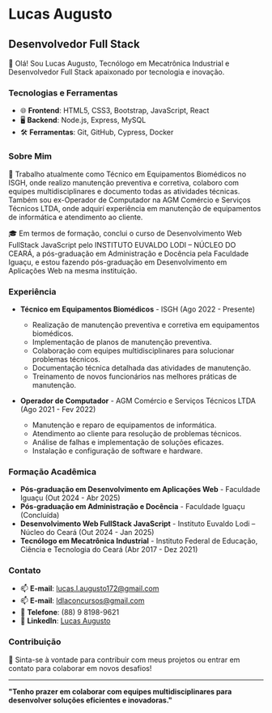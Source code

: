 # Lucas Augusto

## Desenvolvedor Full Stack

👋 Olá! Sou Lucas Augusto, Tecnólogo em Mecatrônica Industrial e Desenvolvedor Full Stack apaixonado por tecnologia e inovação.

### Tecnologias e Ferramentas

- 🌐 **Frontend**: HTML5, CSS3, Bootstrap, JavaScript, React
- 🖥️ **Backend**: Node.js, Express, MySQL
- 🛠️ **Ferramentas**: Git, GitHub, Cypress, Docker

### Sobre Mim

💼 Trabalho atualmente como Técnico em Equipamentos Biomédicos no ISGH, onde realizo manutenção preventiva e corretiva, colaboro com equipes multidisciplinares e documento todas as atividades técnicas. Também sou ex-Operador de Computador na AGM Comércio e Serviços Técnicos LTDA, onde adquirí experiência em manutenção de equipamentos de informática e atendimento ao cliente.

🎓 Em termos de formação, conclui o curso de Desenvolvimento Web FullStack JavaScript pelo INSTITUTO EUVALDO LODI – NÚCLEO DO CEARÁ, a pós-graduação em Administração e Docência pela Faculdade Iguaçu, e estou fazendo pós-graduação em Desenvolvimento em Aplicações Web na mesma instituição.

### Experiência

- **Técnico em Equipamentos Biomédicos** - ISGH (Ago 2022 - Presente)
  - Realização de manutenção preventiva e corretiva em equipamentos biomédicos.
  - Implementação de planos de manutenção preventiva.
  - Colaboração com equipes multidisciplinares para solucionar problemas técnicos.
  - Documentação técnica detalhada das atividades de manutenção.
  - Treinamento de novos funcionários nas melhores práticas de manutenção.

- **Operador de Computador** - AGM Comércio e Serviços Técnicos LTDA (Ago 2021 - Fev 2022)
  - Manutenção e reparo de equipamentos de informática.
  - Atendimento ao cliente para resolução de problemas técnicos.
  - Análise de falhas e implementação de soluções eficazes.
  - Instalação e configuração de software e hardware.

### Formação Acadêmica

- **Pós-graduação em Desenvolvimento em Aplicações Web** - Faculdade Iguaçu (Out 2024 - Abr 2025)
- **Pós-graduação em Administração e Docência** - Faculdade Iguaçu (Concluída)
- **Desenvolvimento Web FullStack JavaScript** - Instituto Euvaldo Lodi – Núcleo do Ceará (Out 2024 - Jan 2025)
- **Tecnólogo em Mecatrônica Industrial** - Instituto Federal de Educação, Ciência e Tecnologia do Ceará (Abr 2017 - Dez 2021)

### Contato

- 📫 **E-mail**: lucas.l.augusto172@gmail.com
- 📫 **E-mail**: ldlaconcursos@gmail.com
- 📱 **Telefone**: (88) 9 8198-9621
- 💼 **LinkedIn**: [Lucas Augusto](https://www.linkedin.com/in/lucas-augusto-a752872b5/)

### Contribuição

🚀 Sinta-se à vontade para contribuir com meus projetos ou entrar em contato para colaborar em novos desafios!

---

**"Tenho prazer em colaborar com equipes multidisciplinares para desenvolver soluções eficientes e inovadoras."**

